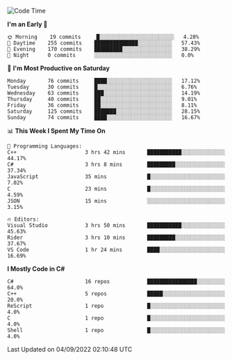 <!--START_SECTION:waka-->
![Code Time](http://img.shields.io/badge/Code%20Time-813%20hrs%2052%20mins-blue)

**I'm an Early 🐤** 

```text
🌞 Morning    19 commits     █░░░░░░░░░░░░░░░░░░░░░░░░   4.28% 
🌆 Daytime    255 commits    ██████████████░░░░░░░░░░░   57.43% 
🌃 Evening    170 commits    █████████░░░░░░░░░░░░░░░░   38.29% 
🌙 Night      0 commits      ░░░░░░░░░░░░░░░░░░░░░░░░░   0.0%

```
📅 **I'm Most Productive on Saturday** 

```text
Monday       76 commits     ████░░░░░░░░░░░░░░░░░░░░░   17.12% 
Tuesday      30 commits     █░░░░░░░░░░░░░░░░░░░░░░░░   6.76% 
Wednesday    63 commits     ███░░░░░░░░░░░░░░░░░░░░░░   14.19% 
Thursday     40 commits     ██░░░░░░░░░░░░░░░░░░░░░░░   9.01% 
Friday       36 commits     ██░░░░░░░░░░░░░░░░░░░░░░░   8.11% 
Saturday     125 commits    ███████░░░░░░░░░░░░░░░░░░   28.15% 
Sunday       74 commits     ████░░░░░░░░░░░░░░░░░░░░░   16.67%

```


📊 **This Week I Spent My Time On** 

```text
💬 Programming Languages: 
C++                      3 hrs 42 mins       ███████████░░░░░░░░░░░░░░   44.17% 
C#                       3 hrs 8 mins        █████████░░░░░░░░░░░░░░░░   37.34% 
JavaScript               35 mins             █░░░░░░░░░░░░░░░░░░░░░░░░   7.02% 
C                        23 mins             █░░░░░░░░░░░░░░░░░░░░░░░░   4.59% 
JSON                     15 mins             ░░░░░░░░░░░░░░░░░░░░░░░░░   3.15%

🔥 Editors: 
Visual Studio            3 hrs 50 mins       ███████████░░░░░░░░░░░░░░   45.63% 
Rider                    3 hrs 10 mins       █████████░░░░░░░░░░░░░░░░   37.67% 
VS Code                  1 hr 24 mins        ████░░░░░░░░░░░░░░░░░░░░░   16.69%

```

**I Mostly Code in C#** 

```text
C#                       16 repos            ████████████████░░░░░░░░░   64.0% 
C++                      5 repos             █████░░░░░░░░░░░░░░░░░░░░   20.0% 
ReScript                 1 repo              █░░░░░░░░░░░░░░░░░░░░░░░░   4.0% 
C                        1 repo              █░░░░░░░░░░░░░░░░░░░░░░░░   4.0% 
Shell                    1 repo              █░░░░░░░░░░░░░░░░░░░░░░░░   4.0%

```



 Last Updated on 04/09/2022 02:10:48 UTC
<!--END_SECTION:waka-->
